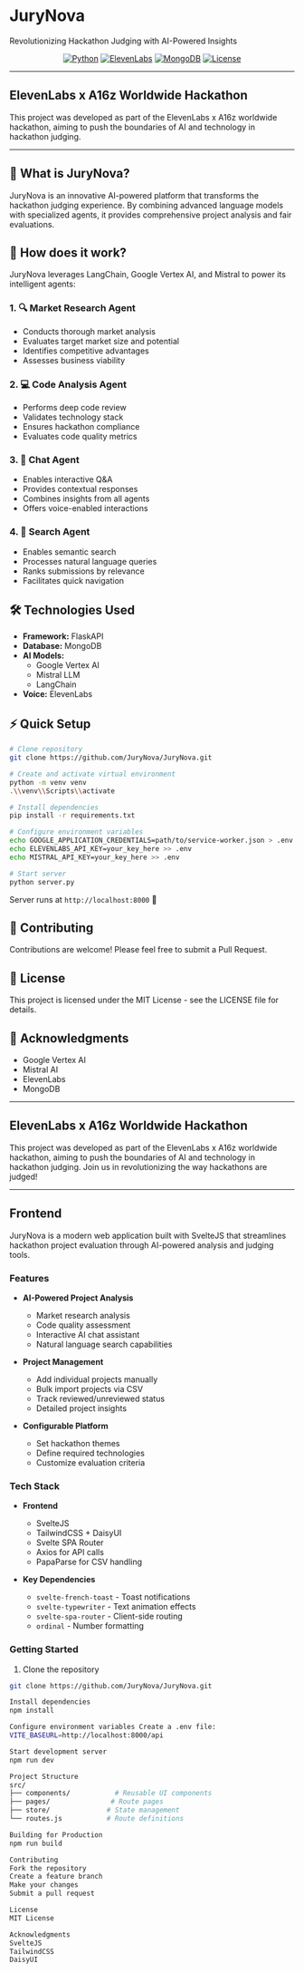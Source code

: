
# JuryNova

Revolutionizing Hackathon Judging with AI-Powered Insights

<div align="center">
  <a href="https://www.python.org/downloads/"><img src="https://img.shields.io/badge/python-3.8+-blue.svg" alt="Python"></a>
  <a href="https://elevenlabs.io"><img src="https://img.shields.io/badge/Built_with-ElevenLabs-7C3AED" alt="ElevenLabs"></a>
  <a href="https://www.mongodb.com/"><img src="https://img.shields.io/badge/MongoDB-4.4+-green.svg" alt="MongoDB"></a>
  <a href="LICENSE"><img src="https://img.shields.io/badge/license-MIT-blue.svg" alt="License"></a>
</div>

---

## ElevenLabs x A16z Worldwide Hackathon

This project was developed as part of the ElevenLabs x A16z worldwide hackathon, aiming to push the boundaries of AI and technology in hackathon judging.

---

## 🎯 What is JuryNova?

JuryNova is an innovative AI-powered platform that transforms the hackathon judging experience. By combining advanced language models with specialized agents, it provides comprehensive project analysis and fair evaluations.

## 🤖 How does it work?

JuryNova leverages LangChain, Google Vertex AI, and Mistral to power its intelligent agents:

### 1. 🔍 Market Research Agent
- Conducts thorough market analysis
- Evaluates target market size and potential
- Identifies competitive advantages
- Assesses business viability

### 2. 💻 Code Analysis Agent
- Performs deep code review
- Validates technology stack
- Ensures hackathon compliance
- Evaluates code quality metrics

### 3. 💬 Chat Agent
- Enables interactive Q&A
- Provides contextual responses
- Combines insights from all agents
- Offers voice-enabled interactions

### 4. 🎯 Search Agent
- Enables semantic search
- Processes natural language queries
- Ranks submissions by relevance
- Facilitates quick navigation

## 🛠️ Technologies Used

- **Framework:** FlaskAPI
- **Database:** MongoDB
- **AI Models:**
  - Google Vertex AI
  - Mistral LLM
  - LangChain
- **Voice:** ElevenLabs

## ⚡ Quick Setup

```bash
# Clone repository
git clone https://github.com/JuryNova/JuryNova.git

# Create and activate virtual environment
python -m venv venv
.\\venv\\Scripts\\activate

# Install dependencies
pip install -r requirements.txt

# Configure environment variables
echo GOOGLE_APPLICATION_CREDENTIALS=path/to/service-worker.json > .env
echo ELEVENLABS_API_KEY=your_key_here >> .env
echo MISTRAL_API_KEY=your_key_here >> .env

# Start server
python server.py
```

Server runs at `http://localhost:8000` 🚀

## 🙌 Contributing

Contributions are welcome! Please feel free to submit a Pull Request.

## 📜 License

This project is licensed under the MIT License - see the LICENSE file for details.

## 🙏 Acknowledgments

- Google Vertex AI
- Mistral AI
- ElevenLabs
- MongoDB

---

## ElevenLabs x A16z Worldwide Hackathon

This project was developed as part of the ElevenLabs x A16z worldwide hackathon, aiming to push the boundaries of AI and technology in hackathon judging. Join us in revolutionizing the way hackathons are judged!

---

## Frontend

JuryNova is a modern web application built with SvelteJS that streamlines hackathon project evaluation through AI-powered analysis and judging tools.

### Features

- **AI-Powered Project Analysis**
  - Market research analysis
  - Code quality assessment
  - Interactive AI chat assistant
  - Natural language search capabilities

- **Project Management**
  - Add individual projects manually
  - Bulk import projects via CSV
  - Track reviewed/unreviewed status
  - Detailed project insights

- **Configurable Platform**
  - Set hackathon themes
  - Define required technologies
  - Customize evaluation criteria

### Tech Stack

- **Frontend**
  - SvelteJS
  - TailwindCSS + DaisyUI
  - Svelte SPA Router
  - Axios for API calls
  - PapaParse for CSV handling

- **Key Dependencies**
  - `svelte-french-toast` - Toast notifications
  - `svelte-typewriter` - Text animation effects
  - `svelte-spa-router` - Client-side routing
  - `ordinal` - Number formatting

### Getting Started

1. Clone the repository
```sh
git clone https://github.com/JuryNova/JuryNova.git

Install dependencies
npm install

Configure environment variables Create a .env file:
VITE_BASEURL=http://localhost:8000/api

Start development server
npm run dev

Project Structure
src/
├── components/           # Reusable UI components
├── pages/               # Route pages
├── store/              # State management
└── routes.js           # Route definitions

Building for Production
npm run build

Contributing
Fork the repository
Create a feature branch
Make your changes
Submit a pull request

License
MIT License

Acknowledgments
SvelteJS
TailwindCSS
DaisyUI
```

